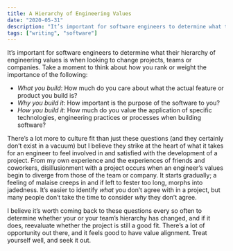 ```yaml
---
title: A Hierarchy of Engineering Values
date: "2020-05-31"
description: "It’s important for software engineers to determine what their hierarchy of engineering values is when looking to change projects, teams or companies..."
tags: ["writing", "software"]
---
```


It’s important for software engineers to determine what their hierarchy of engineering values is when looking to change projects, teams or companies. Take a moment to think about how you rank or weight the importance of the following:

* _What you build_: How much do you care about what the actual feature or product you build is?
* _Why you build it_: How important is the purpose of the software to you?
* _How you build it_: How much do you value the application of specific technologies, engineering practices or processes when building software?

There’s a lot more to culture fit than just these questions (and they certainly don’t exist in a vacuum) but I believe they strike at the heart of what it takes for an engineer to feel involved in and satisfied with the development of a project. From my own experience and the experiences of friends and coworkers, disillusionment with a project occurs when an engineer’s values begin to diverge from those of the team or company. It starts gradually; a feeling of malaise creeps in and if left to fester too long, morphs into jadedness. It’s easier to identify _what_ you don’t agree with in a project, but many people don’t take the time to consider _why_ they don’t agree. 

I believe it’s worth coming back to these questions every so often to determine whether your or your team’s hierarchy has changed, and if it does, reevaluate whether the project is still a good fit. There’s a lot of opportunity out there, and it feels good to have value alignment. Treat yourself well, and seek it out.
